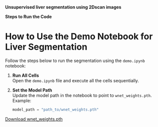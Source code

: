 **Unsupervised liver segmentation using 2Dscan images**

**Steps to Run the Code**

# How to Use the Demo Notebook for Liver Segmentation

Follow the steps below to run the segmentation using the `demo.ipynb` notebook:

1. **Run All Cells**  
   Open the `demo.ipynb` file and execute all the cells sequentially.

2. **Set the Model Path**  
   Update the model path in the notebook to point to `wnet_weights.pth`.  
   Example:
   ```python
   model_path = "path_to/wnet_weights.pth"
[Download wnet_weights.pth](https://drive.google.com/file/d/11col84iiG4HnG46AcdF2Pa3nkOBzoEU1/view?usp=drive_link)
   
